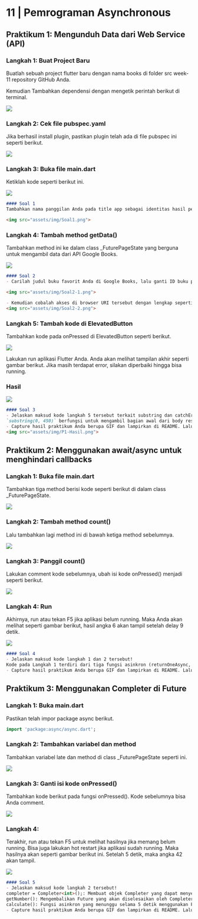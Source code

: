 # 11 | Pemrograman Asynchronous

## Praktikum 1: Mengunduh Data dari Web Service (API)

### Langkah 1: Buat Project Baru
Buatlah sebuah project flutter baru dengan nama books di folder src week-11 repository GitHub Anda.

Kemudian Tambahkan dependensi  dengan mengetik perintah berikut di terminal.

<img src="assets/img/P1-Langkah1.png">

### Langkah 2: Cek file pubspec.yaml
Jika berhasil install plugin, pastikan plugin  telah ada di file pubspec ini seperti berikut.

<img src="assets/img/P1-Langkah2.png">


### Langkah 3: Buka file main.dart
Ketiklah kode seperti berikut ini.

<img src="assets/img/P1-Langkah3.png">

```md
#### Soal 1
Tambahkan nama panggilan Anda pada title app sebagai identitas hasil pekerjaan Anda.

<img src="assets/img/Soal1.png">
```

### Langkah 4: Tambah method getData()
Tambahkan method ini ke dalam class _FuturePageState yang berguna untuk mengambil data dari API Google Books.

<img src="assets/img/P1-Langkah4.png">

```md
#### Soal 2
- Carilah judul buku favorit Anda di Google Books, lalu ganti ID buku pada variabel path di kode tersebut. Caranya ambil di URL browser Anda seperti gambar berikut ini.

<img src="assets/img/Soal2-1.png">

- Kemudian cobalah akses di browser URI tersebut dengan lengkap seperti ini. Jika menampilkan data JSON, maka Anda telah berhasil. Lakukan capture milik Anda dan tulis di README pada laporan praktikum. Lalu lakukan commit dengan pesan "W11: Soal 2".
<img src="assets/img/Soal2-2.png">
```

### Langkah 5: Tambah kode di ElevatedButton
Tambahkan kode pada onPressed di ElevatedButton seperti berikut.

<img src="assets/img/P1-Langkah5.png">

Lakukan run aplikasi Flutter Anda. Anda akan melihat tampilan akhir seperti gambar berikut. Jika masih terdapat error, silakan diperbaiki hingga bisa running.

### Hasil
<img src="assets/img/P1-Hasil.png">

```md
#### Soal 3
- Jelaskan maksud kode langkah 5 tersebut terkait substring dan catchError!
`substring(0, 450)` berfungsi untuk mengambil bagian awal dari body respons HTTP dengan panjang maksimal 450 karakter. `catchError` berfungsi untuk menangani error yang mungkin terjadi saat memanggil fungsi getData(). 
- Capture hasil praktikum Anda berupa GIF dan lampirkan di README. Lalu lakukan commit dengan pesan "W11: Soal 3".
<img src="assets/img/P1-Hasil.png">

```

## Praktikum 2: Menggunakan await/async untuk menghindari callbacks

### Langkah 1: Buka file main.dart
Tambahkan tiga method berisi kode seperti berikut di dalam class _FuturePageState.

<img src="assets/img/P2-Langkah1.png">

### Langkah 2: Tambah method count()
Lalu tambahkan lagi method ini di bawah ketiga method sebelumnya.

<img src="assets/img/P2-Langkah2.png">

### Langkah 3: Panggil count()
Lakukan comment kode sebelumnya, ubah isi kode onPressed() menjadi seperti berikut.

<img src="assets/img/P2-Langkah3.png">

### Langkah 4: Run
Akhirnya, run atau tekan F5 jika aplikasi belum running. Maka Anda akan melihat seperti gambar berikut, hasil angka 6 akan tampil setelah delay 9 detik.

<img src="assets/img/P2-Langkah4.png">

```md
#### Soal 4
- Jelaskan maksud kode langkah 1 dan 2 tersebut!
Kode pada Langkah 1 terdiri dari tiga fungsi asinkron (returnOneAsync, returnTwoAsync, dan returnThreeAsync) yang masing-masing menunggu selama 3 detik sebelum mengembalikan angka 1, 2, dan 3. Pada Langkah 2, saat tombol GO! ditekan, fungsi count() dipanggil untuk menjalankan proses tersebut, kemungkinan menjumlahkan hasil dari ketiga fungsi asinkron tersebut.
- Capture hasil praktikum Anda berupa GIF dan lampirkan di README. Lalu lakukan commit dengan pesan "W11: Soal 4".
``` 


## Praktikum 3: Menggunakan Completer di Future

### Langkah 1: Buka main.dart
Pastikan telah impor package async berikut.

```dart
import 'package:async/async.dart';
```

### Langkah 2: Tambahkan variabel dan method
Tambahkan variabel late dan method di class _FuturePageState seperti ini.

<img src="assets/img/P3-Langkah2.png">

### Langkah 3: Ganti isi kode onPressed()
Tambahkan kode berikut pada fungsi onPressed(). Kode sebelumnya bisa Anda comment.

<img src="assets/img/P3-Langkah3.png">

### Langkah 4:
Terakhir, run atau tekan F5 untuk melihat hasilnya jika memang belum running. Bisa juga lakukan hot restart jika aplikasi sudah running. Maka hasilnya akan seperti gambar berikut ini. Setelah 5 detik, maka angka 42 akan tampil.

<img src="assets/img/P3-Langkah4.png">

```md
#### Soal 5
- Jelaskan maksud kode langkah 2 tersebut!
completer = Completer<int>();: Membuat objek Completer yang dapat menyelesaikan sebuah Future dengan nilai bertipe int.
getNumber(): Mengembalikan Future yang akan diselesaikan oleh Completer setelah proses perhitungan selesai.
calculate(): Fungsi asinkron yang menunggu selama 5 detik menggunakan Future.delayed sebelum memanggil completer.complete(42);, yang menyelesaikan Future dengan nilai 42.
- Capture hasil praktikum Anda berupa GIF dan lampirkan di README. Lalu lakukan commit dengan pesan "W11: Soal 5".
```
